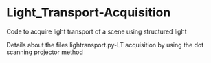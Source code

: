 # Light_Transport-Acquisition
Code to acquire light transport of a scene using structured light 


Details about the files
lightransport.py-LT acquisition by using the dot scanning projector method
